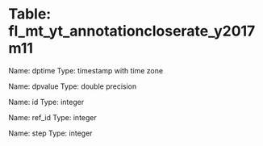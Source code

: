 Table: fl_mt_yt_annotationcloserate_y2017m11
============================================

Name: dptime
Type: timestamp with time zone

Name: dpvalue
Type: double precision

Name: id
Type: integer

Name: ref_id
Type: integer

Name: step
Type: integer

